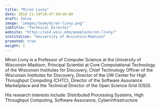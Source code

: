 ```yaml
---
title: "Miron Livny"
date: 2018-11-19T10:47:58+10:00
draft: false
image: "images/team/miron-livny.png"
jobtitle: "Technical Director"
website: "https://wid.wisc.edu/people/miron-livny/"
institution: "University of Wisconsin–Madison"
promoted: true
weight: 1
---
```


Miron Livny is a Professor of Computer Science at the University of Wisconsin-Madison, Principal Scientist at Core Computational Technology of the Wisconsin Institutes for Discovery, Chief Technology Officer of the Wisconsin Institutes for Discovery, Director of the UW Center for High Throughput Computing (CHTC), Director of the Software Assurance Marketplace and the Technical Director of the Open Science Grid (OSG).

His research interests include: Distributed Processing Systems, High Throughput Computing, Software Assurance, Cyberinfrastructure